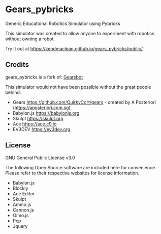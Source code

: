 Gears_pybricks
===
Generic Educational Robotics Simulator using Pybricks

This simulator was created to allow anyone to experiment with robotics without owning a robot.

Try it out at https://kendmaclean.github.io/gears_pybricks/public/


Credits
---
gears_pybricks is a fork of: [Gearsbot](https://github.com/QuirkyCort/gears)

This simulator would not have been possible without the great people behind:

* Gears https://github.com/QuirkyCort/gears - created by A Posteriori (https://aposteriori.com.sg).
* Babylon.js https://babylonjs.org
* Skulpt https://skulpt.org
* Ace https://ace.c9.io
* EV3DEV https://ev3dev.org

License
---
GNU General Public License v3.0

The following Open Source software are included here for convenience.
Please refer to their respective websites for license information.

* Babylon.js
* Blockly
* Ace Editor
* Skulpt
* Ammo.js
* Cannon.js
* Oimo.js
* Pep
* Jquery
